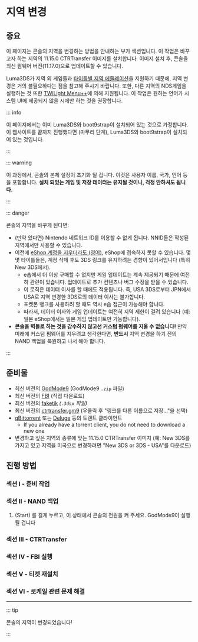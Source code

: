 # 지역 변경

## 중요

이 페이지는 콘솔의 지역을 변경하는 방법을 안내하는 부가 섹션입니다. 이 작업은 바꾸고자 하는 지역의 11.15.0 CTRTransfer 이미지를 설치합니다. 이미지 설치 후, 콘솔을 최신 펌웨어 버전(11.17.0)으로 업데이트할 수 있습니다.

Luma3DS가 지역 외 게임들과 [타이틀별 지역 에뮬레이션](https://github.com/LumaTeam/Luma3DS/wiki/Optional-features)을 지원하기 때문에, 지역 변경은 거의 불필요하다는 점을 참고해 주시기 바랍니다. 또한, 다른 지역의 NDS게임을 실행하는 것 또한 [TWiLight Menu++](https://github.com/DS-Homebrew/TWiLightMenu/releases)에 의해 지원됩니다. 이 작업은 원하는 언어가 시스템 UI에 제공되지 않을 시에만 하는 것을 권장합니다.

::: info

이 페이지에서는 이미 Luma3DS와 boot9strap이 설치되어 있는 것으로 가정합니다. 이 웹사이트를 끝까지 진행했다면 (마무리 단계), Luma3DS와 boot9strap이 설치되어 있는 것입니다.

:::

::: warning

이 과정에서, 콘솔의 본체 설정이 초기화 될 겁니다. 이것은 사용자 이름, 국가, 언어 등을 포함합니다. **설치 되있는 게임 및 저장 데이터는 유지될 것이니, 걱정 안하셔도 됩니다.**

:::

::: danger

콘솔의 지역을 바꾸게 된다면:

- (만약 있다면) Nintendo 네트워크 ID를 이용할 수 없게 됩니다. NNID들은 작성된 지역에서만 사용할 수 있습니다.
- 이전에 [eShop 계정을 지우더라도 (영어)](https://en-americas-support.nintendo.com/app/answers/detail/a_id/74/~/how-to-delete-a-nintendo-eshop-account), eShop에 접속하지 못할 수 있습니다. 몇몇 타이틀들은, 계정 삭제 후도 3DS 링크를 유지하려는 경향이 있어서입니다 (특히 New 3DS에서).
  - e숍에서 더 이상 구매할 수 없지만 게임 업데이트는 계속 제공되기 때문에 여전히 관련이 있습니다. 업데이트로 추가 컨텐츠나 버그 수정을 받을 수 있습니다.
  - 이 로직은 데이터 이사를 할 때에도 적용됩니다. 즉, USA 3DS로부터 JPN에서 USA로 지역 변경한 3DS로의 데이터 이사는 불가합니다.
  - 포켓몬 뱅크를 사용하려 할 때도 역시 e숍 접근이 가능해야 합니다.
  - 따라서, 데이터 이사와 게임 업데이트는 여전히 지역 제한이 걸려 있습니다 (예: 일본 eShop에서는 일본 게임 업데이트만 가능합니다).
- **콘솔을 벽돌로 하는 것을 감수하지 않고선 커스텀 펌웨어를 지울 수 없습니다!** 만약 미래에 커스텀 펌웨어를 지우려고 생각한다면, **반드시** 지역 변경을 하기 전의 NAND 백업을 복원하고 나서 해야 합니다.

:::

## 준비물

- 최신 버전의 [GodMode9](https://github.com/d0k3/GodMode9/releases/latest) (GodMode9 `.zip` 파일)
- 최신 버전의 [FBI](https://github.com/nh-server/FBI-NH/releases/download/2.6.1/FBI.3dsx) (직접 다운로드)
- 최신 버전의 [faketik](https://github.com/ihaveamac/faketik/releases/latest) _(`.3dsx` 파일)_
- 최신 버전의 [ctrtransfer.gm9](https://raw.githubusercontent.com/nh-server/scripts/refs/heads/main/3DS/ctrtransfer.gm9) (우클릭 후 "링크를 다른 이름으로 저장..."을 선택)
- [qBittorrent](https://www.qbittorrent.org/download.php) 또는 [Deluge](http://dev.deluge-torrent.org/wiki/Download) 등의 토렌트 클라이언트
  - If you already have a torrent client, you do not need to download a new one
- 변경하고 싶은 지역의 종류에 맞는 11.15.0 CTRTransfer 이미지 (예: New 3DS를 가지고 있고 지역을 미국으로 변경하려면 "New 3DS or 3DS - USA"를 다운로드)

<!--@include: ./_include/ctrtransfer-images.md -->

## 진행 방법

### 섹션 I - 준비 작업

<!--@include: ./_include/ctrtransfer-prep.md -->

### 섹션 II - NAND 백업

1. (Start) 를 길게 누르고, 이 상태에서 콘솔의 전원을 켜 주세요. GodMode9이 실행될 겁니다

<!--@include: ./_include/nand-backup.md -->

### 섹션 III - CTRTransfer

<!--@include: ./_include/ctrtransfer-main.md -->

### 섹션 IV - FBI 실행

<!--@include: ./_include/launch-hbl-dlp.md -->

### 섹션 V - 티켓 재설치

<!--@include: ./_include/ctrtransfer-ticket-copy.md -->

### 섹션 VI - 로케일 관련 문제 해결

<!--@include: ./_include/ctrnand-datayeet.md -->

___

::: tip

콘솔의 지역이 변경되었습니다!

:::
